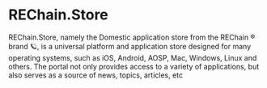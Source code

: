 # REChain.Store
REChain.Store, namely the Domestic application store from the REChain ®️ brand 🪐, is a universal platform and application store designed for many operating systems, such as iOS, Android, AOSP, Mac, Windows, Linux and others. The portal not only provides access to a variety of applications, but also serves as a source of news, topics, articles, etc
